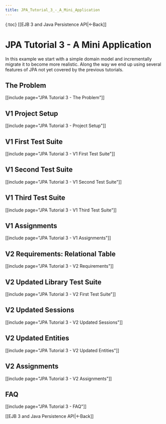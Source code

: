 ```yaml
---
title: JPA_Tutorial_3_-_A_Mini_Application
---
```

{:toc}
[[EJB 3 and Java Persistence API|<-Back]]

# JPA Tutorial 3 - A Mini Application

In this example we start with a simple domain model and incrementally migrate it to become more realistic. Along the way we end up using several features of JPA not yet covered by the previous tutorials.

## The Problem
[[include page="JPA Tutorial 3 - The Problem"]]

## V1 Project Setup
[[include page="JPA Tutorial 3 - Project Setup"]]
## V1 First Test Suite
[[include page="JPA Tutorial 3 - V1 First Test Suite"]]

## V1 Second Test Suite
[[include page="JPA Tutorial 3 - V1 Second Test Suite"]]

## V1 Third Test Suite
[[include page="JPA Tutorial 3 - V1 Third Test Suite"]]

## V1 Assignments
[[include page="JPA Tutorial 3 - V1 Assignments"]]

## V2 Requirements: Relational Table
[[include page="JPA Tutorial 3 - V2 Requirements"]]

## V2 Updated Library Test Suite
[[include page="JPA Tutorial 3 - V2 First Test Suite"]]

## V2 Updated Sessions
[[include page="JPA Tutorial 3 - V2 Updated Sessions"]]

## V2 Updated Entities
[[include page="JPA Tutorial 3 - V2 Updated Entities"]]

## V2 Assignments
[[include page="JPA Tutorial 3 - V2 Assignments"]]

## FAQ
[[include page="JPA Tutorial 3 - FAQ"]]

[[EJB 3 and Java Persistence API|<-Back]]
